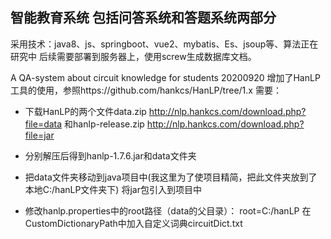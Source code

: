 ## **智能教育系统 包括问答系统和答题系统两部分**

采用技术：java8、js、springboot、vue2、mybatis、Es、jsoup等、算法正在研究中
后续需要部署到服务器上，使用screw生成数据库文档。

A QA-system about circuit knowledge for students
20200920 增加了HanLP工具的使用，参照https://github.com/hankcs/HanLP/tree/1.x
需要：

- 下载HanLP的两个文件data.zip
http://nlp.hankcs.com/download.php?file=data
和hanlp-release.zip
http://nlp.hankcs.com/download.php?file=jar

- 分别解压后得到hanlp-1.7.6.jar和data文件夹

- 把data文件夹移动到java项目中(我这里为了使项目精简，把此文件夹放到了本地C:/hanLP文件夹下)
将jar包引入到项目中

- 修改hanlp.properties中的root路径（data的父目录）：
root=C:/hanLP
在CustomDictionaryPath中加入自定义词典circuitDict.txt

